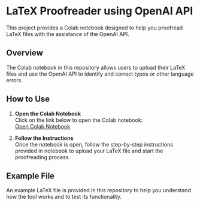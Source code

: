 # LaTeX Proofreader using OpenAI API

This project provides a Colab notebook designed to help you proofread LaTeX files with the assistance of the OpenAI API.

## Overview

The Colab notebook in this repository allows users to upload their LaTeX files and use the OpenAI API to identify and correct typos or other language errors.

## How to Use

1. **Open the Colab Notebook**  
   Click on the link below to open the Colab notebook:  
   [Open Colab Notebook]([https://colab.research.google.com/github/pakocica/Proofreader/blob/main/Correct_typos_latex.ipynb](https://colab.research.google.com/github/pakocica/Proofreader/blob/main/Correct_typos_latex.ipynb))

2. **Follow the Instructions**  
   Once the notebook is open, follow the step-by-step instructions provided in notebook to upload your LaTeX file and start the proofreading process.

## Example File

An example LaTeX file is provided in this repository to help you understand how the tool works and to test its functionality.
